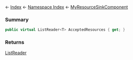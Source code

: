 ← [Index](Api-Index) ← [Namespace Index](Namespace-Index) ← [MyResourceSinkComponent](Sandbox.Game.EntityComponents.MyResourceSinkComponent)

### Summary

```csharp
public virtual ListReader<T> AcceptedResources { get; }
```

### Returns

[ListReader<T>](VRage.Collections.ListReader`1)

